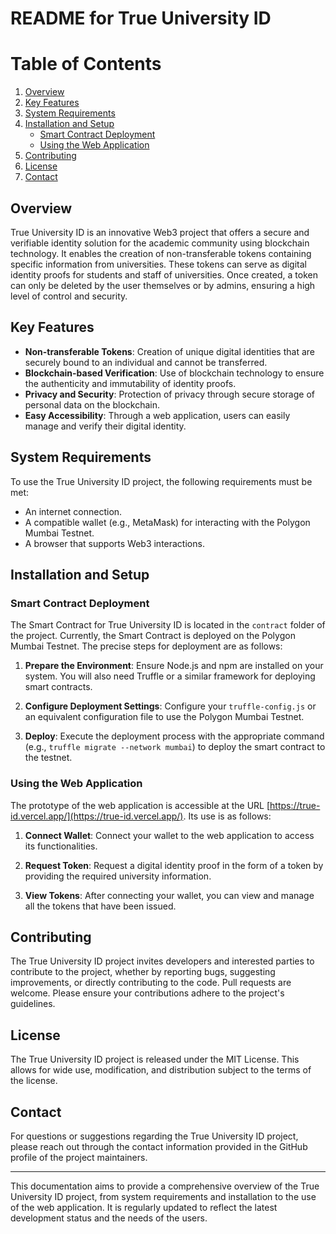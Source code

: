 # README for True University ID
# Table of Contents

1. [Overview](#overview)
2. [Key Features](#key-features)
3. [System Requirements](#system-requirements)
4. [Installation and Setup](#installation-and-setup)
   - [Smart Contract Deployment](#smart-contract-deployment)
   - [Using the Web Application](#using-the-web-application)
5. [Contributing](#contributing)
6. [License](#license)
7. [Contact](#contact)

## Overview

True University ID is an innovative Web3 project that offers a secure and verifiable identity solution for the academic community using blockchain technology. It enables the creation of non-transferable tokens containing specific information from universities. These tokens can serve as digital identity proofs for students and staff of universities. Once created, a token can only be deleted by the user themselves or by admins, ensuring a high level of control and security.

## Key Features

- **Non-transferable Tokens**: Creation of unique digital identities that are securely bound to an individual and cannot be transferred.
- **Blockchain-based Verification**: Use of blockchain technology to ensure the authenticity and immutability of identity proofs.
- **Privacy and Security**: Protection of privacy through secure storage of personal data on the blockchain.
- **Easy Accessibility**: Through a web application, users can easily manage and verify their digital identity.

## System Requirements

To use the True University ID project, the following requirements must be met:

- An internet connection.
- A compatible wallet (e.g., MetaMask) for interacting with the Polygon Mumbai Testnet.
- A browser that supports Web3 interactions.

## Installation and Setup

### Smart Contract Deployment

The Smart Contract for True University ID is located in the `contract` folder of the project. Currently, the Smart Contract is deployed on the Polygon Mumbai Testnet. The precise steps for deployment are as follows:

1. **Prepare the Environment**: Ensure Node.js and npm are installed on your system. You will also need Truffle or a similar framework for deploying smart contracts.

2. **Configure Deployment Settings**: Configure your `truffle-config.js` or an equivalent configuration file to use the Polygon Mumbai Testnet.

3. **Deploy**: Execute the deployment process with the appropriate command (e.g., `truffle migrate --network mumbai`) to deploy the smart contract to the testnet.

### Using the Web Application

The prototype of the web application is accessible at the URL [https://true-id.vercel.app/](https://true-id.vercel.app/). Its use is as follows:

1. **Connect Wallet**: Connect your wallet to the web application to access its functionalities.

2. **Request Token**: Request a digital identity proof in the form of a token by providing the required university information.

3. **View Tokens**: After connecting your wallet, you can view and manage all the tokens that have been issued.

## Contributing

The True University ID project invites developers and interested parties to contribute to the project, whether by reporting bugs, suggesting improvements, or directly contributing to the code. Pull requests are welcome. Please ensure your contributions adhere to the project's guidelines.

## License

The True University ID project is released under the MIT License. This allows for wide use, modification, and distribution subject to the terms of the license.

## Contact

For questions or suggestions regarding the True University ID project, please reach out through the contact information provided in the GitHub profile of the project maintainers.

---

This documentation aims to provide a comprehensive overview of the True University ID project, from system requirements and installation to the use of the web application. It is regularly updated to reflect the latest development status and the needs of the users.
